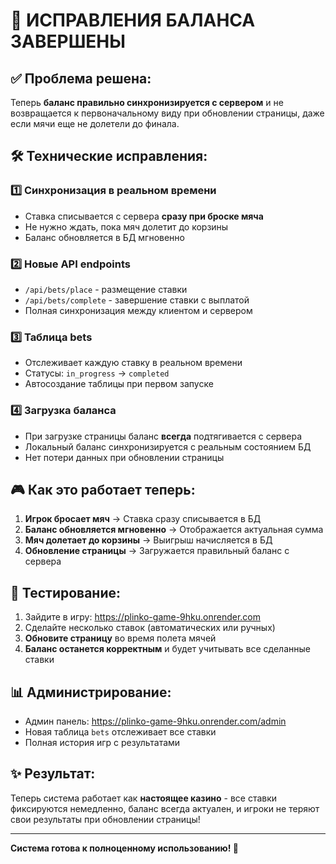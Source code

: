 # 🎯 ИСПРАВЛЕНИЯ БАЛАНСА ЗАВЕРШЕНЫ

## ✅ **Проблема решена:**

Теперь **баланс правильно синхронизируется с сервером** и не возвращается к первоначальному виду при обновлении страницы, даже если мячи еще не долетели до финала.

## 🛠️ **Технические исправления:**

### 1️⃣ **Синхронизация в реальном времени**
- Ставка списывается с сервера **сразу при броске мяча**
- Не нужно ждать, пока мяч долетит до корзины
- Баланс обновляется в БД мгновенно

### 2️⃣ **Новые API endpoints**
- `/api/bets/place` - размещение ставки
- `/api/bets/complete` - завершение ставки с выплатой
- Полная синхронизация между клиентом и сервером

### 3️⃣ **Таблица bets**
- Отслеживает каждую ставку в реальном времени
- Статусы: `in_progress` → `completed`
- Автосоздание таблицы при первом запуске

### 4️⃣ **Загрузка баланса**
- При загрузке страницы баланс **всегда** подтягивается с сервера
- Локальный баланс синхронизируется с реальным состоянием БД
- Нет потери данных при обновлении страницы

## 🎮 **Как это работает теперь:**

1. **Игрок бросает мяч** → Ставка сразу списывается в БД
2. **Баланс обновляется мгновенно** → Отображается актуальная сумма
3. **Мяч долетает до корзины** → Выигрыш начисляется в БД
4. **Обновление страницы** → Загружается правильный баланс с сервера

## 🧪 **Тестирование:**

1. Зайдите в игру: https://plinko-game-9hku.onrender.com
2. Сделайте несколько ставок (автоматических или ручных)
3. **Обновите страницу** во время полета мячей
4. **Баланс останется корректным** и будет учитывать все сделанные ставки

## 📊 **Администрирование:**

- Админ панель: https://plinko-game-9hku.onrender.com/admin
- Новая таблица `bets` отслеживает все ставки
- Полная история игр с результатами

## ✨ **Результат:**

Теперь система работает как **настоящее казино** - все ставки фиксируются немедленно, баланс всегда актуален, и игроки не теряют свои результаты при обновлении страницы!

---

**Система готова к полноценному использованию! 🎉**